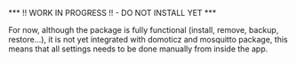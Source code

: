 

*** !! WORK IN PROGRESS !! - DO NOT INSTALL YET ***

For now, although the package is fully functional (install, remove, backup, restore...), it is not yet integrated with domoticz and mosquitto package, this means that all settings needs to be done manually from inside the app.

